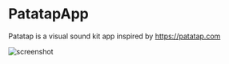 # PatatapApp
Patatap is a visual sound kit app inspired by https://patatap.com

![screenshot](https://user-images.githubusercontent.com/8606340/44669628-01d17a80-aa3e-11e8-9bfa-3257a50ddd79.png)
